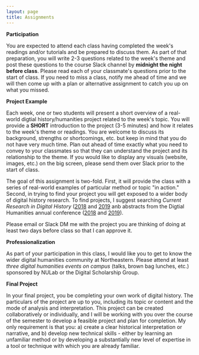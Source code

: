 ```yaml
---
layout: page
title: Assignments
---
```


**Participation**

You are expected to attend each class having completed the week's readings and/or tutorials and be prepared to discuss them. As part of that preparation, you will write 2-3 questions related to the week's theme and post these questions to the course Slack channel by **midnight the night before class**. Please read each of your classmate's questions prior to the start of class. If you need to miss a class, notify me ahead of time and we will then come up with a plan or alternative assignment to catch you up on what you missed. 

**Project Example**

Each week, one or two students will present a short overview of a real-world digtial history/humanities project related to the week's topic. You will provide a **SHORT** introduction to the project (3-5 minutes) and how it relates to the week's theme or readings. You are welcome to discuss its background, strengths or shortcomings, etc. but keep in mind that you do not have very much time. Plan out ahead of time exactly what you need to convey to your classmates so that they can understand the project and its relationship to the theme. If you would like to display any visuals (website, images, etc.) on the big screen, please send them over Slack prior to the start of class. 

The goal of this assignment is two-fold. First, it will provide the class with a series of real-world examples of particular method or topic "in action." Second, in trying to find your project you will get exposed to a wider body of digital history research. To find projects, I suggest searching *Current Research in Digital History* ([2018](http://crdh.rrchnm.org/volume/2018/) and [2019](http://crdh.rrchnm.org/volume/2019/) anb abstracts from the Digtial Humanities annual conference ([2018](https://dh2018.adho.org/en/abstracts/) and [2019](https://dh2019.adho.org/programme/book-of-abstracts/)).

Please email or Slack DM me with the project you are thinking of doing at least two days before class so that I can approve it.

**Professionalization**

As part of your participation in this class, I would like you to get to know the wider digital humanities community at Northeastern. Please attend at least *three digital humanities events on campus* (talks, brown bag lunches, etc.) sponsored by NULab or the Digital Scholarship Group.

**Final Project**

In your final project, you be completing your own work of digital history. The particulars of the project are up to you, including its topic or content and the mode of analysis and interpretation. This project can be created collaboratively or individually, and I will be working with you over the course of the semester to develop a feasible project and plan for completion. My only requirement is that you: a) create a clear historical interpretation or narrative, and b) develop new technical skills - either by learning an unfamiliar method or by developing a substantially new level of expertise in a tool or technique with which you are already familiar. 